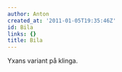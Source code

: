 ```yaml
---
author: Anton
created_at: '2011-01-05T19:35:46Z'
id: Bila
links: {}
title: Bila
---
```


Yxans variant på klinga.
